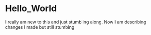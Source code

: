 # Hello_World
I really am new to this and just stumbling along.
Now I am describing changes I made but still stumbing
